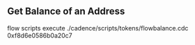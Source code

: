 ## Get Balance of an Address

flow scripts execute ./cadence/scripts/tokens/flowbalance.cdc 0xf8d6e0586b0a20c7